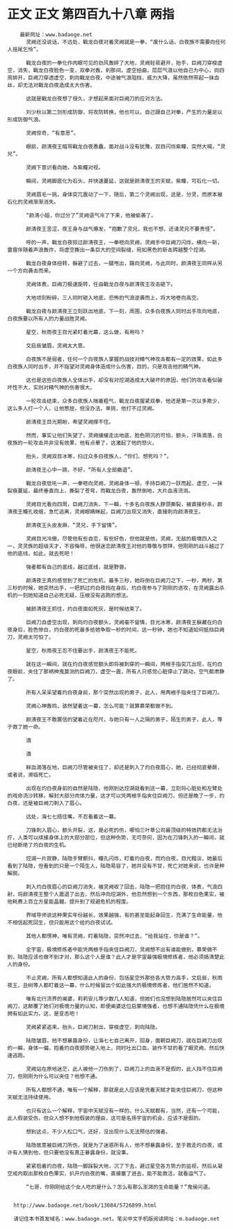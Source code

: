 # 正文 正文 第四百九十八章 两指
        最新网址：www.badaoge.net
          灵阙还没说话，不远处，戰龙白夜对着灵阙就是一拳，“废什么话，白夜族不需要向任何人摇尾乞怜”。
      
          戰龙白夜的一拳化作肉眼可见的劲风轰碎了大地，灵阙轻易避开，抬手，巨阙刀穿梭虚空，消失，戰龙白夜脸色一变，双拳对轰，刹那间，虚空扭曲，层层气浪以他自己为中心，向四周排开，巨阙刀穿透虚空，刺向戰龙白夜，中途被气浪阻挡，威力大降，虽然依然带起一抹血丝，却无法对戰龙白夜造成太大伤害。
      
          这就是戰龙白夜想了很久，才想起来面对巨阙刀的应对方法。
      
          刘少秋以第二剑形成防御，将攻防转换，他也可以，自己跟自己对拳，产生的力量足以形成防御气浪。
      
          灵阙惊奇，“有意思”。
      
          眼前，颜清夜王暗骂戰龙白夜愚蠢，面对战斗没有犹豫，双目闪烁紫瞳，突然大喊，“灵兄”。
      
          灵阙下意识看向她，与紫瞳对视。
      
          瞬间，灵阙脚底化为石头，并快速蔓延，这就是颜清夜王的天赋，紫瞳，可石化一切。
      
          灵阙眉毛一挑，身体突兀震动了一下，随后，第二个灵阙出现，这是，分灵，而原本被石化的灵阙渐渐消失。
      
          “颜清小姐，你过分了”灵阙语气冷了下来，他被偷袭了。
      
          颜清夜王苦涩，夜王身与战气爆发，“抱歉了灵兄，我也不想，还请灵兄不要责怪”。
      
          呼的一声，戰龙白夜掠过颜清夜王，一拳咂向灵阙，灵阙手中巨阙刀闪烁，横向一斩，雷霆伴随着声浪轰炸，将虚空撕出一条巨大的空间裂缝，宛如黑色的斩击跨越整个焢湖。
      
          戰龙白夜身体扭转，躲避了过去，一腿甩出，踹向灵阙，与此同时，颜清夜王同样从另一个方向袭击而来。
      
          灵阙体表，巨阙刀极速旋转，任由戰龙白夜与颜清夜王攻击砸下。
      
          大地顷刻粉碎，三人同时砸入地底，恐怖的气浪逆袭而上，将大地卷向高空。
      
          戰龙白夜与颜清夜王立刻跃出地底，下一刻，周围，众多白夜族人同时出手攻向地底，白夜族要以所有人的力量战胜灵阙。
      
          星空，秋雨夜王目光紧盯着光幕，这么做，有用吗？
      
          文启辰皱眉，灵阙太大意。
      
          白夜族不是弱者，任何一个白夜族人掌握的战技对精气神攻击都有一定的效果，如此多白夜族人同时出手，并不指望对灵阙身体造成什么伤害，目的，只是攻击他的精气神。
      
          这也是这些白夜族人全体出手，却没有对焢湖造成太大破坏的原因，他们的攻击看似破坏性不大，实则对精气神的伤害很大。
      
          一轮攻击结束，众多白夜族人喘着粗气，戰龙白夜握紧双拳，他还是第一次以多欺少，这么多人打一个人，让他憋屈，但没办法，单挑，他打不过灵阙。
      
          颜清夜王目光期盼，希望灵阙撑不住。
      
          然而，事实让他们失望了，灵阙缓缓走出地底，脸色阴沉的可怕，额头，汗珠滴落，白夜族的一轮攻击并非没有效果，他有点晕了，这激起了他的怒火。
      
          抬头，灵阙双目冰寒，扫过众多白夜族人，“你们，想死吗？”。
      
          颜清夜王心中一跳，不好，“所有人全部撤退”。
      
          戰龙白夜低吼一声，一拳咂向灵阙，灵阙身体一顿，手持巨阙刀一跃而起，虚空，一抹裂痕蔓延，最终垂直向上，撕裂了苍穹，而戰龙白夜，轰然倒地，大片血液流淌。
      
          灵阙目光看向四周，巨阙刀消失，下一瞬，十多名白夜族人脖颈撕裂，被直接秒杀，颜清夜王瞳孔收缩，急忙逃离，灵阙眼睛眯起，巨阙刀出现又消失，直接刺向颜清夜王。
      
          颜清夜王头皮发麻，“灵兄，手下留情”。
      
          灵阙目光冷傲，尽管他有些自恋，有些好色，但他就是他，灵阙，无敌的极境四人之一，灵灵族的超级天才，不容侮辱，他很迷恋颜清夜王对他的尊敬与崇拜，但刚刚的战斗越过了他的底线，如此，就去死吧！
      
          强者都有自己的底线，越过底线，就是野兽。
      
          颜清夜王真的感觉到了死亡的危机，最多三秒，她将倒在巨阙刀之下，一秒，两秒，第三秒的时候，她突然出手，一把抓过灼白夜挡在身后，灼白夜参与了刚刚的进攻，在灵阙露出杀机的一刻她知道自己必死无疑，压根没有逃跑的想法。
      
          被颜清夜王抓住，灼白夜面如死灰，是时候结束了。
      
          巨阙刀自虚空出现，刺向灼白夜额头，灵阙毫不留情，目光冰寒，颜清夜王躲藏在灼白夜身后，脸色惨白，灼白夜的死最多给她争取一秒的时间，这一秒钟，她也不知道如何抵挡巨阙刀，灵阙太可怕了。
      
          星空，秋雨夜王忍不住要出手，颜清夜王不能死。
      
          就在这一瞬间，就在灼白夜感觉额头即将被刺穿的一瞬间，两根手指突兀出现，在灼白夜眼前，夹住了那柄神鬼莫测的巨阙刀，虚空一震，所有人只感觉心脏停止了跳动，空气都肃静了。
      
          所有人呆呆望着灼白夜身前，那个突然出现的男子，此人，用两根手指夹住了巨阙刀。
      
          灵阙心神轰鸣，骇然望着这一幕，怎么可能？就算慕荣都做不到。
      
          颜清夜王不敢置信的望着近在咫尺，与她只有一人之隔的男子，陌生的男子，此人，等于救了她一命。
      
          滴
      
          滴
      
          鲜血滴落在地，巨阙刀尽管被夹住了，却还是刺入了灼白夜眉心，她，已经彻底晕厥，或者说，濒临死亡。
      
          出现在灼白夜身前的自然是陆隐，他刚到达焢湖就看到这一幕，立刻将心脏处和左臂处的戏命流沙转移，解封大部分肉体力量，这才可以凭两根手指夹住巨阙刀，但还是晚了一步，灼白夜，还是被巨阙刀刺入了眉心。
      
          远处，海七七捂住嘴，不忍看着这一幕。
      
          刀锋刺入眉心，额头开裂，这，是必死的伤，哪怕三叶草公司最顶级的特效药都无法治疗，人类可以续接身体上的大部分部位，但这种伤势，无可奈何，因为在刀锋刺入的一瞬间，就已经断绝了灼白夜的生机。
      
          焢湖一片寂静，陆隐手臂颤抖，瞳孔闪烁，盯着灼白夜，而灼白夜，目光黯淡，她最后看到了陆隐，但看到的只是一个陌生人，陆隐易容了，她并没有不甘，死亡对她来说，也许是种解脱。
      
          刺入灼白夜眉心的巨阙刀消失，被灵阙收了回去，陆隐一把抱住灼白夜，体表，气浪四射，将颜清夜王整个人震退了出去，然后冲向焢湖外，他忽然想到一个东西，那枚白色果实，被他耗费上百立方星能晶髓，提升到了规避危机的程度。
      
          界域导师说这种果实年份越长，效果越强，有的甚至能起身回生，充满了生命能量，他不相信起死回生，但只能用这个给灼白夜试试。
      
          其他人都愣神，唯有灵阙，盯着陆隐，突然冲过去，“给我站住，你是谁？”。
      
          全宇宙，极境修炼者中能凭两根手指夹住巨阙刀，灵阙想不出有谁能做到，慕荣做不到，陆隐应该也做不到才对，那么这个人是谁？此人才是宇宙最强极境修炼者，他必须搞清楚此人的身份。
      
          不止灵阙，所有人都想知道此人的身份，包括星空外那些各大势力高手，文启辰，秋雨夜王，丑树等人都盯着这一幕，什么时候冒出个如此强大的极境修炼者，他们居然不知道。
      
          唯有北行流界的阐婆，莉莉安儿等少数几人知道，但她们也没想到陆隐居然可以夹住巨阙刀，这颠覆了她们对极境力量的认知，即便阐婆这位启蒙境强者，也想不通陆隐凭什么在极境拥有如此实力，这，是变态吧！
      
          灵阙紧紧追来，抬头，巨阙刀射出，穿梭虚空，刺向陆隐。
      
          陆隐皱眉，他不想暴露身份，让海七七自己离开，回身，面朝巨阙刀，就在巨阙刀出现的一瞬，身体一偏，抱着灼白夜顺势砸入地上，同时吐出口血，装作不甘的看了眼灵阙，然后快速逃跑。
      
          灵阙站在原地迷茫，此人被他一刀伤到了，巨阙刀上的血液不是假的，此人挡不住巨阙刀，但刚刚为什么可以夹住？他想不通。
      
          所有人都想不通，唯有一个解释，那就是此人应该是凭着天赋才能夹住巨阙刀，但这种天赋无法持续使用。
      
          也只有这么一个解释，宇宙中天赋没有一样的，什么天赋都有，当然，还有一个可能，此人假装受伤，但众人想不到他假装的理由，这可是名扬宇宙的机会，应该不是假的。
      
          想到这点，不少人松口气，还好，没出现什么无法预估的强者。
      
          陆隐故意被巨阙刀所伤，就是为了迷惑所有人，他不想暴露身份，至于救走灼白夜，或许有人猜到他，但只要他没有真正暴露身份，就没事。
      
          紧紧抱着灼白夜，陆隐一脚踩裂大地，沉了下去，避过星空各方势力的监视，然后从凝空戒内取出那枚白色果实，扒开灼白夜的嘴，直接塞了进去，能不能救活，就看运气了。
      
          “七哥，你刚刚给这个女人吃的是什么？怎么有那么澎湃的生命能量？”鬼侯问道。
      
      
      http://www.badaoge.net/book/13084/5726899.html
      
      请记住本书首发域名：www.badaoge.net。笔尖中文手机版阅读网址：m.badaoge.net